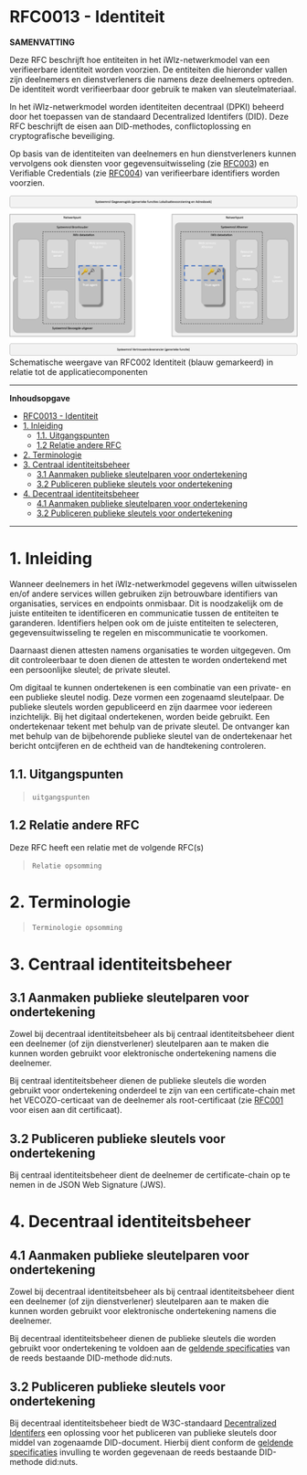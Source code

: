 # RFC0013 - Identiteit

**SAMENVATTING**

Deze RFC beschrijft hoe entiteiten in het iWlz-netwerkmodel van een verifieerbare identiteit worden voorzien. De entiteiten die hieronder vallen zijn deelnemers en dienstverleners die namens deze deelnemers optreden. De identiteit wordt verifieerbaar door gebruik te maken van sleutelmateriaal.

In het iWlz-netwerkmodel worden identiteiten decentraal (DPKI) beheerd door het toepassen van de standaard Decentralized Identifers (DID). Deze RFC beschrijft de eisen aan DID-methodes, conflictoplossing en cryptografische beveiliging.

Op basis van de identiteiten van deelnemers en hun dienstverleners kunnen vervolgens ook diensten voor gegevensuitwisseling (zie [RFC003](/RFC/RFC0003%20-%20Adresboek.md)) en Verifiable Credentials (zie [RFC004](/RFC/RFC0004%20-%20Verifiable%20Credentials.md)) van verifieerbare identifiers worden voorzien.

![Alt text](../imagesrc/rfc0015-01-Identiteit.png)
Schematische weergave van RFC002 Identiteit (blauw gemarkeerd) in relatie tot de applicatiecomponenten



---
**Inhoudsopgave**
- [RFC0013 - Identiteit](#rfc0013---identiteit)
- [1. Inleiding](#1-inleiding)
  - [1.1. Uitgangspunten](#11-uitgangspunten)
  - [1.2 Relatie andere RFC](#12-relatie-andere-rfc)
- [2. Terminologie](#2-terminologie)
- [3. Centraal identiteitsbeheer](#3-centraal-identiteitsbeheer)
  - [3.1 Aanmaken publieke sleutelparen voor ondertekening](#31-aanmaken-publieke-sleutelparen-voor-ondertekening)
  - [3.2 Publiceren publieke sleutels voor ondertekening](#32-publiceren-publieke-sleutels-voor-ondertekening)
- [4. Decentraal identiteitsbeheer](#4-decentraal-identiteitsbeheer)
  - [4.1 Aanmaken publieke sleutelparen voor ondertekening](#41-aanmaken-publieke-sleutelparen-voor-ondertekening)
  - [3.2 Publiceren publieke sleutels voor ondertekening](#32-publiceren-publieke-sleutels-voor-ondertekening-1)

---
# 1. Inleiding
Wanneer deelnemers in het iWlz-netwerkmodel gegevens willen uitwisselen en/of andere services willen gebruiken zijn betrouwbare identifiers van organisaties, services en endpoints onmisbaar. Dit is noodzakelijk om de juiste entiteiten te identificeren en communicatie tussen de entiteiten te garanderen. Identifiers helpen ook om de juiste entiteiten te selecteren, gegevensuitwisseling te regelen en miscommunicatie te voorkomen.

Daarnaast dienen attesten namens organisaties te worden uitgegeven. Om dit controleerbaar te doen dienen de attesten te worden ondertekend met een persoonlijke sleutel; de private sleutel. 

Om digitaal te kunnen ondertekenen is een combinatie van een private- en een publieke sleutel nodig. Deze vormen een zogenaamd sleutelpaar. De publieke sleutels worden gepubliceerd en zijn daarmee voor iedereen inzichtelijk. Bij het digitaal ondertekenen, worden beide gebruikt. Een ondertekenaar tekent met behulp van de private sleutel. De ontvanger kan met behulp van de bijbehorende publieke sleutel van de ondertekenaar het bericht ontcijferen en de echtheid van de handtekening controleren.


## 1.1. Uitgangspunten
>```uitgangspunten```

## 1.2 Relatie andere RFC
Deze RFC heeft een relatie met de volgende RFC(s)
>```Relatie opsomming```


# 2. Terminologie
>```Terminologie opsomming```

# 3. Centraal identiteitsbeheer

## 3.1 Aanmaken publieke sleutelparen voor ondertekening
Zowel bij decentraal identiteitsbeheer als bij centraal identiteitsbeheer dient een deelnemer (of zijn dienstverlener) sleutelparen aan te maken die kunnen worden gebruikt voor elektronische ondertekening namens die deelnemer.

Bij centraal identiteitsbeheer dienen de publieke sleutels die worden gebruikt voor ondertekening onderdeel te zijn van een certificate-chain met het VECOZO-certicaat van de deelnemer als root-certificaat (zie [RFC001](/RFC/RFC0001%20-%20Certificaatstructuur%20veilige%20verbinging.md) voor eisen aan dit certificaat).

## 3.2 Publiceren publieke sleutels voor ondertekening
Bij centraal identiteitsbeheer dient de deelnemer de certificate-chain op te nemen in de JSON Web Signature (JWS).

# 4. Decentraal identiteitsbeheer

## 4.1 Aanmaken publieke sleutelparen voor ondertekening
Zowel bij decentraal identiteitsbeheer als bij centraal identiteitsbeheer dient een deelnemer (of zijn dienstverlener) sleutelparen aan te maken die kunnen worden gebruikt voor elektronische ondertekening namens die deelnemer.

Bij decentraal identiteitsbeheer dienen de publieke sleutels die worden gebruikt voor ondertekening te voldoen aan de [geldende specificaties](https://nuts-foundation.gitbook.io/v1/rfc/rfc006-distributed-registry) van de reeds bestaande DID-methode did:nuts. 

## 3.2 Publiceren publieke sleutels voor ondertekening
Bij decentraal identiteitsbeheer biedt de W3C-standaard [Decentralized Identifers](https://www.w3.org/TR/did-core/) een oplossing voor het publiceren van publieke sleutels door middel van zogenaamde DID-document. Hierbij dient conform de [geldende specificaties](https://nuts-foundation.gitbook.io/v1/rfc/rfc006-distributed-registry) invulling te worden gegevenaan de reeds bestaande DID-methode did:nuts.